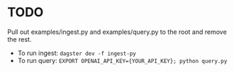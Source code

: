 # TODO

Pull out examples/ingest.py and examples/query.py to the root and remove the rest.

* To run ingest: `dagster dev -f ingest-py`
* To run query: `EXPORT OPENAI_API_KEY={YOUR_API_KEY}; python query.py`
